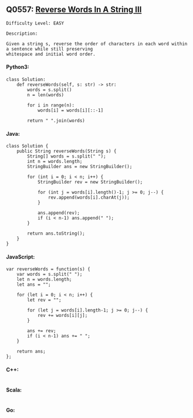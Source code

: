 ## Q0557: [Reverse Words In A String III](https://leetcode.com/problems/reverse-words-in-a-string-iii/)

```
Difficulty Level: EASY
```

```
Description:

Given a string s, reverse the order of characters in each word within a sentence while still preserving
whitespace and initial word order.
```

#### Python3:

```
class Solution:
    def reverseWords(self, s: str) -> str:
        words = s.split()
        n = len(words)

        for i in range(n):
            words[i] = words[i][::-1]

        return " ".join(words)
```

#### Java:

```
class Solution {
    public String reverseWords(String s) {
        String[] words = s.split(" ");
        int n = words.length;
        StringBuilder ans = new StringBuilder();

        for (int i = 0; i < n; i++) {
            StringBuilder rev = new StringBuilder();

            for (int j = words[i].length()-1; j >= 0; j--) {
                rev.append(words[i].charAt(j));
            }

            ans.append(rev);
            if (i < n-1) ans.append(" ");
        }

        return ans.toString();
    }
}
```

#### JavaScript:

```
var reverseWords = function(s) {
    var words = s.split(" ");
    let n = words.length;
    let ans = "";

    for (let i = 0; i < n; i++) {
        let rev = "";

        for (let j = words[i].length-1; j >= 0; j--) {
            rev += words[i][j];
        }

        ans += rev;
        if (i < n-1) ans += " ";
    }
        
    return ans;
};
```

#### C++:

```

```

#### Scala:

```

```

#### Go:

```

```